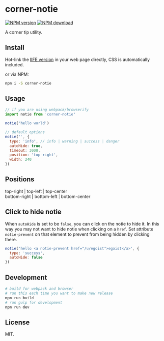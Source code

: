 # corner-notie

[![NPM version](https://img.shields.io/npm/v/corner-notie.svg?style=flat-square)](https://www.npmjs.com/package/corner-notie)
[![NPM download](https://img.shields.io/npm/dm/corner-notie.svg?style=flat-square)](https://www.npmjs.com/package/corner-notie)

A corner tip utility.

## Install

Hot-link the [IIFE version](https://unpkg.com/corner-notie/browser/notie.js) in your web page directly, CSS is automatically included.

or via NPM:

```bash
npm i -S corner-notie
```

## Usage

```javascript
// if you are using webpack/browserify
import notie from 'corner-notie'

notie('hello world')

// default options
notie('', {
  type: 'info', // info | warning | success | danger
  autoHide: true,
  timeout: 3000,
  position: 'top-right',
  width: 240
})
```

## Positions

top-right | top-left | top-center<br>
bottom-right | bottom-left | bottom-center<br>

## Click to hide notie

When `autoHide` is set to be `false`, you can click on the notie to hide it. In this way you may not want to hide notie when clicking on a `href`. Set attribute `notie-prevent` on that element to prevent from being hidden by clicking there.

```js
notie('hello <a notie-prevent href="/u/egoist">egoist</a>', {
  type: 'success',
  autoHide: false
})
```

## Development

```bash
# build for webpack and browser
# run this each time you want to make new release
npm run build
# run gulp for development
npm run dev
```

## License

MIT.
